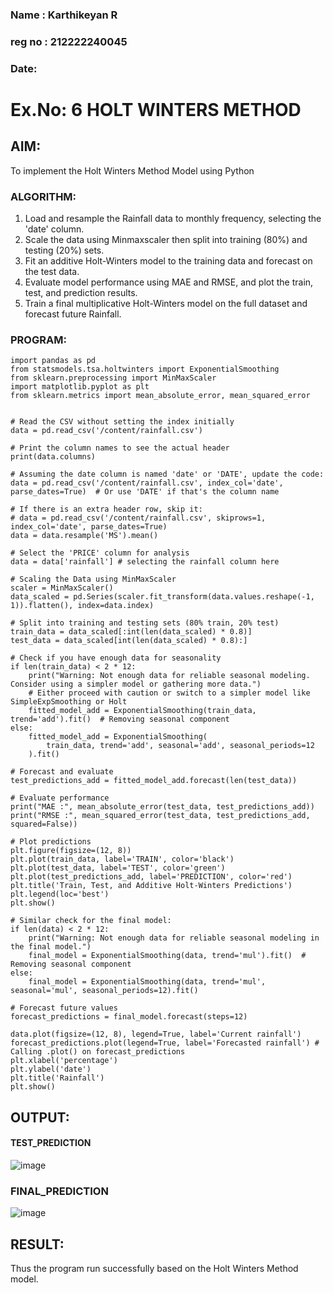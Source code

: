 ### Name : Karthikeyan R
### reg no : 212222240045
### Date:
# Ex.No: 6   HOLT WINTERS METHOD
 

## AIM:
To implement the Holt Winters Method Model using Python

### ALGORITHM:
1. Load and resample the Rainfall data to monthly frequency, selecting the 'date' column.
2. Scale the data using Minmaxscaler then split into training (80%) and testing (20%) sets.
3. Fit an additive Holt-Winters model to the training data and forecast on the test data.
4. Evaluate model performance using MAE and RMSE, and plot the train, test, and prediction results.
5. Train a final multiplicative Holt-Winters model on the full dataset and forecast future Rainfall.
### PROGRAM:
```
import pandas as pd
from statsmodels.tsa.holtwinters import ExponentialSmoothing
from sklearn.preprocessing import MinMaxScaler
import matplotlib.pyplot as plt
from sklearn.metrics import mean_absolute_error, mean_squared_error


# Read the CSV without setting the index initially
data = pd.read_csv('/content/rainfall.csv')  

# Print the column names to see the actual header
print(data.columns)  

# Assuming the date column is named 'date' or 'DATE', update the code:
data = pd.read_csv('/content/rainfall.csv', index_col='date', parse_dates=True)  # Or use 'DATE' if that's the column name

# If there is an extra header row, skip it:
# data = pd.read_csv('/content/rainfall.csv', skiprows=1, index_col='date', parse_dates=True)
data = data.resample('MS').mean() 

# Select the 'PRICE' column for analysis
data = data['rainfall'] # selecting the rainfall column here

# Scaling the Data using MinMaxScaler 
scaler = MinMaxScaler()
data_scaled = pd.Series(scaler.fit_transform(data.values.reshape(-1, 1)).flatten(), index=data.index)

# Split into training and testing sets (80% train, 20% test)
train_data = data_scaled[:int(len(data_scaled) * 0.8)]
test_data = data_scaled[int(len(data_scaled) * 0.8):]

# Check if you have enough data for seasonality
if len(train_data) < 2 * 12:
    print("Warning: Not enough data for reliable seasonal modeling. Consider using a simpler model or gathering more data.")
    # Either proceed with caution or switch to a simpler model like SimpleExpSmoothing or Holt
    fitted_model_add = ExponentialSmoothing(train_data, trend='add').fit()  # Removing seasonal component
else:
    fitted_model_add = ExponentialSmoothing(
        train_data, trend='add', seasonal='add', seasonal_periods=12
    ).fit()

# Forecast and evaluate
test_predictions_add = fitted_model_add.forecast(len(test_data))

# Evaluate performance
print("MAE :", mean_absolute_error(test_data, test_predictions_add))
print("RMSE :", mean_squared_error(test_data, test_predictions_add, squared=False))

# Plot predictions
plt.figure(figsize=(12, 8))
plt.plot(train_data, label='TRAIN', color='black')
plt.plot(test_data, label='TEST', color='green')
plt.plot(test_predictions_add, label='PREDICTION', color='red')
plt.title('Train, Test, and Additive Holt-Winters Predictions')
plt.legend(loc='best')
plt.show()

# Similar check for the final model:
if len(data) < 2 * 12:
    print("Warning: Not enough data for reliable seasonal modeling in the final model.")
    final_model = ExponentialSmoothing(data, trend='mul').fit()  # Removing seasonal component
else:
    final_model = ExponentialSmoothing(data, trend='mul', seasonal='mul', seasonal_periods=12).fit()

# Forecast future values
forecast_predictions = final_model.forecast(steps=12)

data.plot(figsize=(12, 8), legend=True, label='Current rainfall')
forecast_predictions.plot(legend=True, label='Forecasted rainfall') # Calling .plot() on forecast_predictions
plt.xlabel('percentage')
plt.ylabel('date')
plt.title('Rainfall')
plt.show()

```
## OUTPUT:


#### TEST_PREDICTION

![image](https://github.com/user-attachments/assets/1804dcc2-3477-450a-a342-38ddaa34eb8f)


### FINAL_PREDICTION

![image](https://github.com/user-attachments/assets/e70de3f1-6473-4f36-86b5-1a62645dd241)



## RESULT:
Thus the program run successfully based on the Holt Winters Method model.
